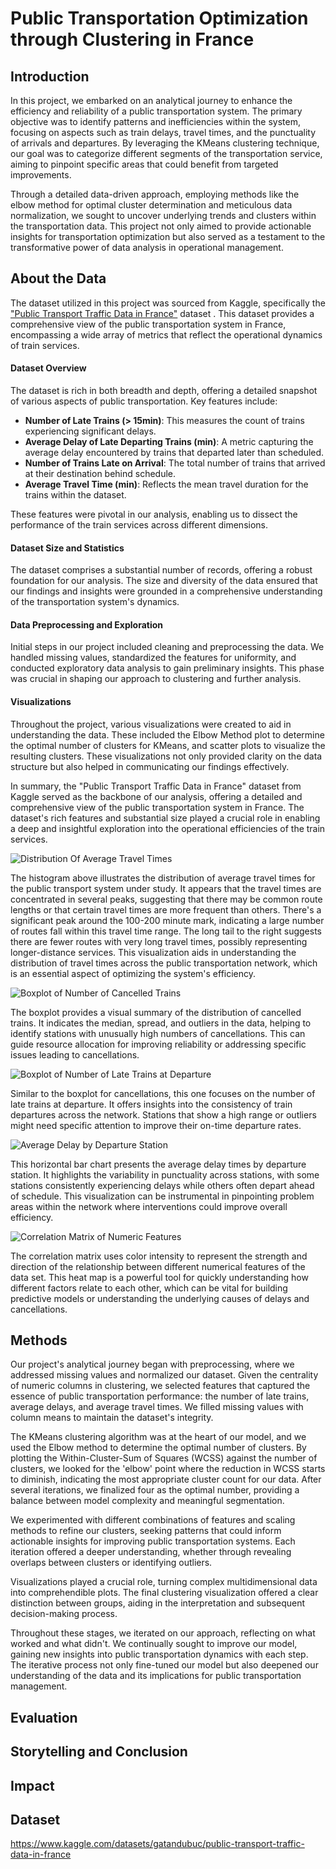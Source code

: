 # Public Transportation Optimization through Clustering in France

## Introduction
In this project, we embarked on an analytical journey to enhance the efficiency and reliability of a public transportation system. The primary objective was to identify patterns and inefficiencies within the system, focusing on aspects such as train delays, travel times, and the punctuality of arrivals and departures. By leveraging the KMeans clustering technique, our goal was to categorize different segments of the transportation service, aiming to pinpoint specific areas that could benefit from targeted improvements.

Through a detailed data-driven approach, employing methods like the elbow method for optimal cluster determination and meticulous data normalization, we sought to uncover underlying trends and clusters within the transportation data. This project not only aimed to provide actionable insights for transportation optimization but also served as a testament to the transformative power of data analysis in operational management.
## About the Data
The dataset utilized in this project was sourced from Kaggle, specifically the ["Public Transport Traffic Data in France"](https://www.kaggle.com/datasets/gatandubuc/public-transport-traffic-data-in-france) dataset . This dataset provides a comprehensive view of the public transportation system in France, encompassing a wide array of metrics that reflect the operational dynamics of train services.

#### Dataset Overview
The dataset is rich in both breadth and depth, offering a detailed snapshot of various aspects of public transportation. Key features include:
- **Number of Late Trains (> 15min)**: This measures the count of trains experiencing significant delays.
- **Average Delay of Late Departing Trains (min)**: A metric capturing the average delay encountered by trains that departed later than scheduled.
- **Number of Trains Late on Arrival**: The total number of trains that arrived at their destination behind schedule.
- **Average Travel Time (min)**: Reflects the mean travel duration for the trains within the dataset.

These features were pivotal in our analysis, enabling us to dissect the performance of the train services across different dimensions.

#### Dataset Size and Statistics
The dataset comprises a substantial number of records, offering a robust foundation for our analysis. The size and diversity of the data ensured that our findings and insights were grounded in a comprehensive understanding of the transportation system's dynamics.

#### Data Preprocessing and Exploration
Initial steps in our project included cleaning and preprocessing the data. We handled missing values, standardized the features for uniformity, and conducted exploratory data analysis to gain preliminary insights. This phase was crucial in shaping our approach to clustering and further analysis.

#### Visualizations
Throughout the project, various visualizations were created to aid in understanding the data. These included the Elbow Method plot to determine the optimal number of clusters for KMeans, and scatter plots to visualize the resulting clusters. These visualizations not only provided clarity on the data structure but also helped in communicating our findings effectively.

In summary, the "Public Transport Traffic Data in France" dataset from Kaggle served as the backbone of our analysis, offering a detailed and comprehensive view of the public transportation system in France. The dataset's rich features and substantial size played a crucial role in enabling a deep and insightful exploration into the operational efficiencies of the train services.


![Distribution Of Average Travel Times](visualizations/DistributionOfAverageTravelTimes.png)

The histogram above illustrates the distribution of average travel times for the public transport system under study. It appears that the travel times are concentrated in several peaks, suggesting that there may be common route lengths or that certain travel times are more frequent than others. There's a significant peak around the 100-200 minute mark, indicating a large number of routes fall within this travel time range. The long tail to the right suggests there are fewer routes with very long travel times, possibly representing longer-distance services. This visualization aids in understanding the distribution of travel times across the public transportation network, which is an essential aspect of optimizing the system's efficiency.



![Boxplot of Number of Cancelled Trains](visualizations/BoxplotOfNumberOfCancelledTrains.png)

The boxplot provides a visual summary of the distribution of cancelled trains. It indicates the median, spread, and outliers in the data, helping to identify stations with unusually high numbers of cancellations. This can guide resource allocation for improving reliability or addressing specific issues leading to cancellations.


![Boxplot of Number of Late Trains at Departure](visualizations/BoxplotOfNumberOfLateTrainsAtDeparture.png)

Similar to the boxplot for cancellations, this one focuses on the number of late trains at departure. It offers insights into the consistency of train departures across the network. Stations that show a high range or outliers might need specific attention to improve their on-time departure rates.


![Average Delay by Departure Station](visualizations/AverageDelayByDepartureStation.png)

This horizontal bar chart presents the average delay times by departure station. It highlights the variability in punctuality across stations, with some stations consistently experiencing delays while others often depart ahead of schedule. This visualization can be instrumental in pinpointing problem areas within the network where interventions could improve overall efficiency.


![Correlation Matrix of Numeric Features](visualizations/CorrelationMatrixOfNumericFeatures.png)

The correlation matrix uses color intensity to represent the strength and direction of the relationship between different numerical features of the data set. This heat map is a powerful tool for quickly understanding how different factors relate to each other, which can be vital for building predictive models or understanding the underlying causes of delays and cancellations.


## Methods
Our project's analytical journey began with preprocessing, where we addressed missing values and normalized our dataset. Given the centrality of numeric columns in clustering, we selected features that captured the essence of public transportation performance: the number of late trains, average delays, and average travel times. We filled missing values with column means to maintain the dataset's integrity.

The KMeans clustering algorithm was at the heart of our model, and we used the Elbow method to determine the optimal number of clusters. By plotting the Within-Cluster-Sum of Squares (WCSS) against the number of clusters, we looked for the 'elbow' point where the reduction in WCSS starts to diminish, indicating the most appropriate cluster count for our data. After several iterations, we finalized four as the optimal number, providing a balance between model complexity and meaningful segmentation.

We experimented with different combinations of features and scaling methods to refine our clusters, seeking patterns that could inform actionable insights for improving public transportation systems. Each iteration offered a deeper understanding, whether through revealing overlaps between clusters or identifying outliers.

Visualizations played a crucial role, turning complex multidimensional data into comprehendible plots. The final clustering visualization offered a clear distinction between groups, aiding in the interpretation and subsequent decision-making process.

Throughout these stages, we iterated on our approach, reflecting on what worked and what didn't. We continually sought to improve our model, gaining new insights into public transportation dynamics with each step. The iterative process not only fine-tuned our model but also deepened our understanding of the data and its implications for public transportation management.

## Evaluation

## Storytelling and Conclusion

## Impact

## Dataset
https://www.kaggle.com/datasets/gatandubuc/public-transport-traffic-data-in-france

